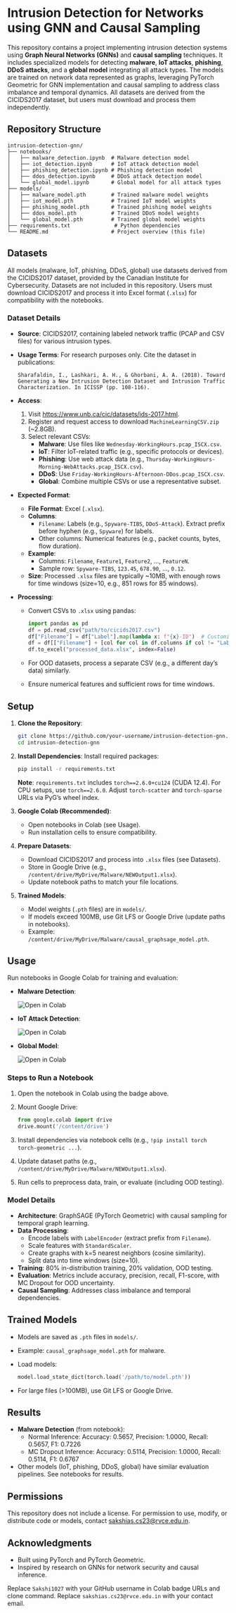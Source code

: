 # Intrusion Detection for Networks using GNN and Causal Sampling

This repository contains a project implementing intrusion detection systems using **Graph Neural Networks (GNNs)** and **causal sampling** techniques. It includes specialized models for detecting **malware**, **IoT attacks**, **phishing**, **DDoS attacks**, and a **global model** integrating all attack types. The models are trained on network data represented as graphs, leveraging PyTorch Geometric for GNN implementation and causal sampling to address class imbalance and temporal dynamics. All datasets are derived from the CICIDS2017 dataset, but users must download and process them independently.

## Repository Structure

```
intrusion-detection-gnn/
├── notebooks/
│   ├── malware_detection.ipynb  # Malware detection model
│   ├── iot_detection.ipynb      # IoT attack detection model
│   ├── phishing_detection.ipynb # Phishing detection model
│   ├── ddos_detection.ipynb     # DDoS attack detection model
│   └── global_model.ipynb       # Global model for all attack types
├── models/
│   ├── malware_model.pth        # Trained malware model weights
│   ├── iot_model.pth            # Trained IoT model weights
│   ├── phishing_model.pth       # Trained phishing model weights
│   ├── ddos_model.pth           # Trained DDoS model weights
│   └── global_model.pth         # Trained global model weights
├── requirements.txt              # Python dependencies
└── README.md                    # Project overview (this file)
```

## Datasets

All models (malware, IoT, phishing, DDoS, global) use datasets derived from the CICIDS2017 dataset, provided by the Canadian Institute for Cybersecurity. Datasets are not included in this repository. Users must download CICIDS2017 and process it into Excel format (`.xlsx`) for compatibility with the notebooks.

### Dataset Details

- **Source**: CICIDS2017, containing labeled network traffic (PCAP and CSV files) for various intrusion types.
- **Usage Terms**: For research purposes only. Cite the dataset in publications:

  ```
  Sharafaldin, I., Lashkari, A. H., & Ghorbani, A. A. (2018). Toward Generating a New Intrusion Detection Dataset and Intrusion Traffic Characterization. In ICISSP (pp. 108-116).
  ```
- **Access**:
  1. Visit https://www.unb.ca/cic/datasets/ids-2017.html.
  2. Register and request access to download `MachineLearningCSV.zip` (\~2.8GB).
  3. Select relevant CSVs:
     - **Malware**: Use files like `Wednesday-WorkingHours.pcap_ISCX.csv`.
     - **IoT**: Filter IoT-related traffic (e.g., specific protocols or devices).
     - **Phishing**: Use web attack data (e.g., `Thursday-WorkingHours-Morning-WebAttacks.pcap_ISCX.csv`).
     - **DDoS**: Use `Friday-WorkingHours-Afternoon-DDos.pcap_ISCX.csv`.
     - **Global**: Combine multiple CSVs or use a representative subset.
- **Expected Format**:
  - **File Format**: Excel (`.xlsx`).
  - **Columns**:
    - `Filename`: Labels (e.g., `Spyware-TIBS`, `DDoS-Attack`). Extract prefix before hyphen (e.g., `Spyware`) for labels.
    - Other columns: Numerical features (e.g., packet counts, bytes, flow duration).
  - **Example**:
    - Columns: `Filename`, `Feature1`, `Feature2`, ..., `FeatureN`.
    - Sample row: `Spyware-TIBS`, `123.45`, `678.90`, ..., `0.12`.
  - **Size**: Processed `.xlsx` files are typically \~10MB, with enough rows for time windows (size=10, e.g., 851 rows for 85 windows).
- **Processing**:
  - Convert CSVs to `.xlsx` using pandas:

    ```python
    import pandas as pd
    df = pd.read_csv("path/to/cicids2017.csv")
    df["Filename"] = df["Label"].map(lambda x: f"{x}-ID")  # Customize mapping
    df = df[["Filename"] + [col for col in df.columns if col != "Label" and df[col].dtype in ["int64", "float64"]]]
    df.to_excel("processed_data.xlsx", index=False)
    ```
  - For OOD datasets, process a separate CSV (e.g., a different day’s data) similarly.
  - Ensure numerical features and sufficient rows for time windows.

## Setup

1. **Clone the Repository**:

   ```bash
   git clone https://github.com/your-username/intrusion-detection-gnn.git
   cd intrusion-detection-gnn
   ```

2. **Install Dependencies**: Install required packages:

   ```bash
   pip install -r requirements.txt
   ```

   **Note**: `requirements.txt` includes `torch==2.6.0+cu124` (CUDA 12.4). For CPU setups, use `torch==2.6.0`. Adjust `torch-scatter` and `torch-sparse` URLs via PyG’s wheel index.

3. **Google Colab (Recommended)**:

   - Open notebooks in Colab (see Usage).
   - Run installation cells to ensure compatibility.

4. **Prepare Datasets**:

   - Download CICIDS2017 and process into `.xlsx` files (see Datasets).
   - Store in Google Drive (e.g., `/content/drive/MyDrive/Malware/NEWOutput1.xlsx`).
   - Update notebook paths to match your file locations.

5. **Trained Models**:

   - Model weights (`.pth` files) are in `models/`.
   - If models exceed 100MB, use Git LFS or Google Drive (update paths in notebooks).
   - Example: `/content/drive/MyDrive/Malware/causal_graphsage_model.pth`.

## Usage

Run notebooks in Google Colab for training and evaluation:

- **Malware Detection**:

  ![Open in Colab](https://colab.research.google.com/drive/148WIPYjWcFKRYuoN4lRUPZU-4RHo6h_m)
- **IoT Attack Detection**:

  ![Open in Colab](https://colab.research.google.com/drive/1T-6EYaz9g2YHIo7cZZkYPPIcXR5nkBS-)
- **Global Model**:

  ![Open in Colab](https://colab.research.google.com/drive/1CjshuZKrci23AwhK64z-viUHs_YfgedP)

### Steps to Run a Notebook

1. Open the notebook in Colab using the badge above.
2. Mount Google Drive:

   ```python
   from google.colab import drive
   drive.mount('/content/drive')
   ```
3. Install dependencies via notebook cells (e.g., `!pip install torch torch-geometric ...`).
4. Update dataset paths (e.g., `/content/drive/MyDrive/Malware/NEWOutput1.xlsx`).
5. Run cells to preprocess data, train, or evaluate (including OOD testing).

### Model Details

- **Architecture**: GraphSAGE (PyTorch Geometric) with causal sampling for temporal graph learning.
- **Data Processing**:
  - Encode labels with `LabelEncoder` (extract prefix from `Filename`).
  - Scale features with `StandardScaler`.
  - Create graphs with k=5 nearest neighbors (cosine similarity).
  - Split data into time windows (size=10).
- **Training**: 80% in-distribution training, 20% validation, OOD testing.
- **Evaluation**: Metrics include accuracy, precision, recall, F1-score, with MC Dropout for OOD uncertainty.
- **Causal Sampling**: Addresses class imbalance and temporal dependencies.

## Trained Models

- Models are saved as `.pth` files in `models/`.
- Example: `causal_graphsage_model.pth` for malware.
- Load models:

  ```python
  model.load_state_dict(torch.load('/path/to/model.pth'))
  ```
- For large files (&gt;100MB), use Git LFS or Google Drive.

## Results

- **Malware Detection** (from notebook):
  - Normal Inference: Accuracy: 0.5657, Precision: 1.0000, Recall: 0.5657, F1: 0.7226
  - MC Dropout Inference: Accuracy: 0.5114, Precision: 1.0000, Recall: 0.5114, F1: 0.6767
- Other models (IoT, phishing, DDoS, global) have similar evaluation pipelines. See notebooks for results.

## Permissions

This repository does not include a license. For permission to use, modify, or distribute code or models, contact sakshias.cs23@rvce.edu.in.

## Acknowledgments

- Built using PyTorch and PyTorch Geometric.
- Inspired by research on GNNs for network security and causal inference.

Replace `Sakshi1027` with your GitHub username in Colab badge URLs and clone command. Replace `sakshias.cs23@rvce.edu.in` with your contact email.
